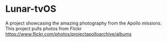 # Lunar-tvOS
A project showcasing the amazing photography from the Apollo missions. This project pulls photos from Flickr https://www.flickr.com/photos/projectapolloarchive/albums
